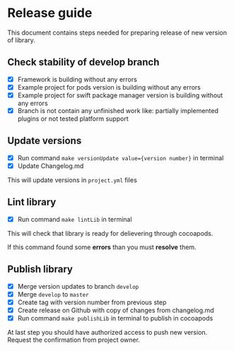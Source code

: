 # Release guide

This document contains steps needed for preparing release of new version of library.

## Check stability of develop branch

- [x] Framework is building without any errors
- [x] Example project for pods version is building without any errors
- [x] Example project for swift package manager version is building without any errors
- [x] Branch is not contain any unfinished work like: partially implemented plugins or not tested platform support

## Update versions

- [x] Run command `make versionUpdate value={version number}` in terminal
- [x] Update Changelog.md

This will update versions in `project.yml` files

## Lint library

- [x] Run command `make lintLib` in terminal

This will check that library is ready for delievering through cocoapods.

If this command found some **errors** than you must **resolve** them.

## Publish library

- [x] Merge version updates to branch `develop`
- [x] Merge `develop` to `master`
- [x] Create tag with version number from previous step
- [x] Create release on Github with copy of changes from changelog.md
- [x] Run command `make publishLib` in terminal to publish in cocoapods

At last step you should have authorized access to push new version.
Request the confirmation from project owner.
